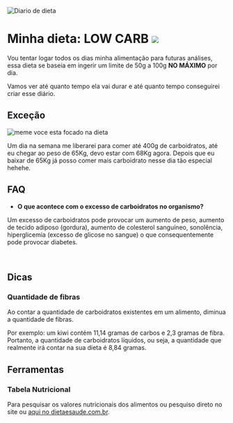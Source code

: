 ![Diario de dieta](http://3.bp.blogspot.com/-qrsv-svcNvk/Vgl5HLCaTBI/AAAAAAAAD9M/Pr7Cs9KwTtM/s1600/diario%2Bdieta.jpg)

# Minha dieta:  LOW CARB ![](https://upload.wikimedia.org/wikipedia/commons/e/e7/Dihydroxyacetone_Fischer.svg)

Vou tentar logar todos os dias minha alimentação para futuras análises, essa dieta se baseia em ingerir um limite de 50g a 100g **NO MÁXIMO** por dia.

Vamos ver até quanto tempo ela vai durar e até quanto tempo conseguirei criar esse diário.

## Exceção

![meme voce esta focado na dieta](https://pics.me.me/sevoceviuumovo-frito-jacl-lemes-voce-esta-focado-na-dieta-7777199.png)

Um dia na semana me liberarei para comer até 400g de carboidratos, até eu chegar ao peso de 65Kg, devo estar com 68Kg agora.
Depois que eu baixar de 65Kg já posso comer mais carboidrato nesse dia tão especial hehehe.

## FAQ

- **O que acontece com o excesso de carboidratos no organismo?**

Um excesso de carboidratos pode provocar um aumento de peso, aumento de tecido adiposo (gordura), aumento de colesterol sanguíneo, sonolência, hiperglicemia (excesso de glicose no sangue) o que consequentemente pode provocar diabetes.

<br>


## Dicas

### Quantidade de fibras

Ao contar a quantidade de carboidratos existentes em um alimento, diminua a quantidade de fibras. 

Por exemplo: um kiwi contém 11,14 gramas de carbos e 2,3 gramas de fibra. 
Portanto, a quantidade de carboidratos líquidos, ou seja, a quantidade que realmente irá contar na sua dieta é 8,84 gramas.


## Ferramentas

### Tabela Nutricional

Para pesquisar os valores nutricionais dos alimentos ou pesquiso direto no site ou [aqui no dietaesaude.com.br](https://www.dietaesaude.com.br/dietas/alimentos/).
